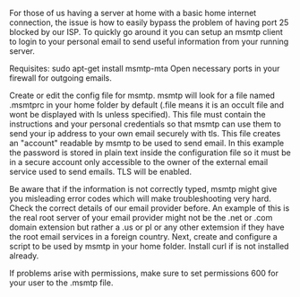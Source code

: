 For those of us having a server at home with a basic home internet connection, the issue is how to easily bypass the problem of having port 25 blocked by our ISP.
To quickly go around it you can setup an msmtp client to login to your personal email to send useful information from your running server.

Requisites:
sudo apt-get install msmtp-mta
Open necessary ports in your firewall for outgoing emails.

Create or edit the config file for msmtp. msmtp will look for a file named .msmtprc in your home folder by default (.file means it is an occult file and wont be displayed with ls unless specified). This file must contain the instructions and your personal credentials so that msmtp can use them to send your ip address to your own email securely with tls. This file creates an "account" readable by msmtp to be used to send email. In this example the password is stored in plain text inside the configuration file so it must be in a secure account only accessible to the owner of the external email service used to send emails. TLS will be enabled.

Be aware that if the information is not correctly typed, msmtp might give you misleading error codes which will make troubleshooting very hard. Check the correct details of our email provider before. An example of this is the real root server of your email provider might not be the .net or .com domain extension but rather a .us or pl or any other extemsion if they have the root email services in a foreign country. Next, create and configure a script to be used by msmtp in your home folder. Install curl if is not installed already.

If problems arise with permissions, make sure to set permissions 600 for your user to the .msmtp file.
